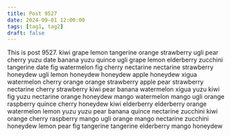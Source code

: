 ```yaml
---
title: Post 9527
date: 2024-09-01 12:00:00
tags: [tag1, tag2]
draft: false
---
```

This is post 9527.
kiwi
grape
lemon
tangerine
orange
strawberry
ugli
pear
cherry
yuzu
date
banana
yuzu
quince
ugli
grape
lemon
elderberry
zucchini
tangerine
date
fig
watermelon
fig
cherry
nectarine
nectarine
strawberry
honeydew
ugli
lemon
honeydew
honeydew
apple
honeydew
xigua
watermelon
cherry
orange
orange
strawberry
apple
pear
strawberry
nectarine
cherry
strawberry
kiwi
pear
banana
watermelon
xigua
yuzu
kiwi
fig
yuzu
nectarine
orange
honeydew
mango
watermelon
mango
ugli
orange
raspberry
quince
cherry
honeydew
kiwi
elderberry
elderberry
orange
watermelon
lemon
yuzu
yuzu
pear
banana
quince
nectarine
zucchini
kiwi
orange
cherry
raspberry
mango
ugli
orange
mango
nectarine
zucchini
honeydew
lemon
pear
fig
tangerine
tangerine
elderberry
mango
honeydew
